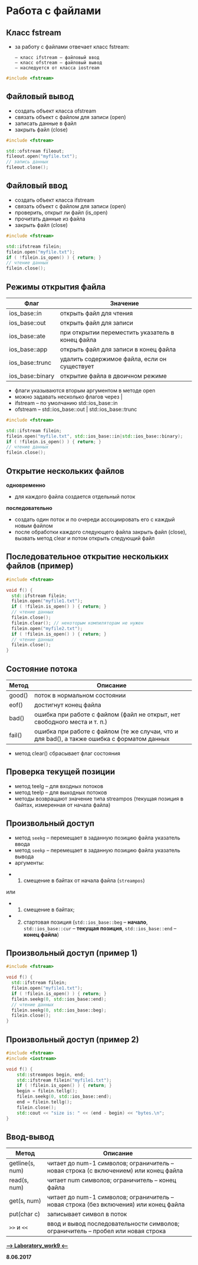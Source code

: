 Работа с файлами
===

Класс fstream
---

* за работу с файлами отвечает класс fstream:

      – класс ifstream – файловый ввод
      – класс ofstream – файловый вывод
      – наследуется от класса iostream

```cpp
#include <fstream>
```

Файловый вывод
---

* создать объект класса ofstream
* связать объект с файлом для записи (open)
* записать данные в файл
* закрыть файл (close)

```cpp
#include <fstream>

std::ofstream fileout;
fileout.open("myfile.txt");
// запись данных
fileout.close();
```

Файловый ввод
---

* создать объект класса ifstream
* связать объект с файлом для записи (open)
* проверить, открыт ли файл (is_open)
* прочитать данные из файла
* закрыть файл (close)

```cpp
#include <fstream>

std::ifstream filein;
filein.open("myfile.txt");
if ( !filein.is_open() ) { return; }
// чтение данных
filein.close();
```

Режимы открытия файла
---

Флаг              |   Значение
------------------|-------------------------
ios_base::in      |   открыть файл для чтения
ios_base::out     |   открыть файл для записи
ios_base::ate     |   при открытии переместить указатель в конец файла
ios_base::app     |   открыть файл для записи в конец файла
ios_base::trunc   |   удалить содержимое файла, если он существует
ios_base::binary  |   открытие файла в двоичном режиме

* флаги указываются вторым аргументом в методе open
* можно задавать несколько флагов через |
* ifstream – по умолчанию std::ios_base::in
* ofstream – std::ios_base::out | std::ios_base::trunc

```cpp
#include <fstream>

std::ifstream filein;
filein.open("myfile.txt", std::ios_base::in|std::ios_base::binary);
if ( !filein.is_open() ) { return; }
// чтение данных
filein.close();
```

Открытие нескольких файлов
---

**одновременно**
* для каждого файла создается отдельный поток

**последовательно**
* создать один поток и по очереди ассоциировать его с каждый новым файлом
* после обработки каждого следующего файла закрыть файл (close), вызвать метод clear и потом открыть следующий файл

Последовательное открытие нескольких файлов (пример)
---

```cpp
#include <fstream>

void f() {
  std::ifstream filein;
  filein.open("myfile1.txt");
  if ( !filein.is_open() ) { return; }
  // чтение данных
  filein.close();
  filein.clear(); // некоторым компиляторам не нужен
  filein.open("myfile2.txt");
  if ( !filein.is_open() ) { return; }
  // чтение данных
  filein.close();
}
```

Состояние потока
---

Метод   | Описание
--------|----------------
good()  | поток в нормальном состоянии
eof()   | достигнут конец файла
bad()   | ошибка при работе с файлом (файл не открыт, нет свободного места и т. п.)
fail()  | ошибка при работе с файлом (те же случаи, что и для bad(), а также ошибка с форматом данных

* метод clear() сбрасывает флаг состояния

Проверка текущей позиции
---

* метод teelg – для входных потоков
* метод teelp – для выходных потоков
* методы возвращают значение типа streampos (текущая позиция в байтах, измеренная от начала файла)

Произвольный доступ
---

* метод `seekg` – перемещает в заданную позицию файла указатель ввода
* метод `seekp` – перемещает в заданную позицию файла указатель вывода
* аргументы:
- 1. смещение в байтах от начала файла (`streampos`)

или

- 1. смещение в байтах;
- 2. стартовая позиция (`std::ios_base::beg` – **начало**, `std::ios_base::cur` – **текущая позиция**, `std::ios_base::end` – **конец файла**)

Произвольный доступ (пример 1)
---

```cpp
#include <fstream>

void f() {
  std::ifstream filein;
  filein.open("myfile1.txt");
  if ( !filein.is_open() ) { return; }
  filein.seekg(0, std::ios_base::end);
  // чтение данных
  filein.seekg(0, std::ios_base::beg);
  filein.close();
}
```

Произвольный доступ (пример 2)
---

```cpp
#include <fstream>
#include <iostream>

void f() {
    std::streampos begin, end;
    std::ifstream filein("myfile1.txt");
    if ( !filein.is_open() ) { return; }
    begin = filein.tellg();
    filein.seekg(0, std::ios_base::end);
    end = filein.tellg();
    filein.close();
    std::cout << "size is: " << (end - begin) << "bytes.\n";
}
```

Ввод-вывод
---

Метод           | Описание
----------------|-------------------
getline(s, num) | читает до num-1 символов; ограничитель – новая строка (с включением) или конец файла
read(s, num)    | читает num символов; ограничитель – конец файла
get(s, num)     | читает до num-1 символов; ограничитель – новая строка (без включения) или конец файла
put(char c)     | записывает символ в поток
`>>` и `<<`     | ввод и вывод последовательности символов; ограничитель – пробел или новая строка

[**-->     Laboratory_work9     <--**](https://github.com/SuvStreet/IT_Step_Cpp/tree/master/Laboratory_work/Work9)

**8.06.2017**
